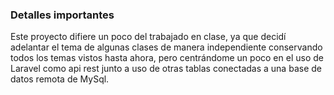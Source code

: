 ### Detalles importantes

Este proyecto difiere un poco del trabajado en clase, ya que decidí adelantar el tema de algunas clases de manera independiente conservando todos los temas vistos hasta ahora, pero centrándome un poco en el uso de Laravel como api rest junto a uso de otras tablas conectadas a una base de datos remota de MySql.
